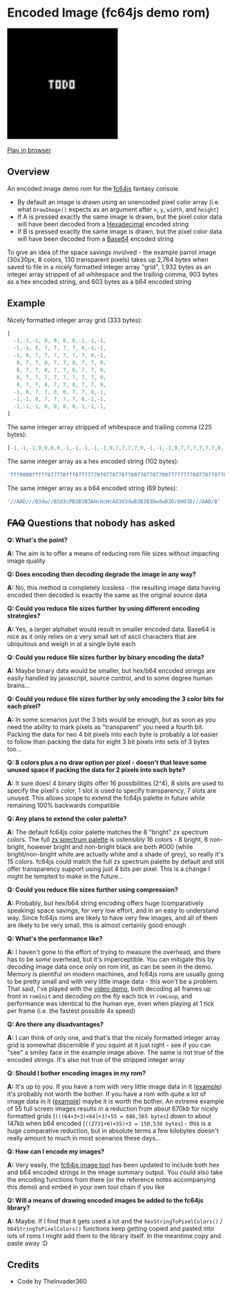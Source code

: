 # Encoded Image (fc64js demo rom)

[<img src="https://raw.githubusercontent.com/TheInvader360/fc64js/main/rom/demo/encoded-image/docs/demo.gif" width="256"/>](https://theinvader360.github.io/fc64js/rom/demo/encoded-image/)

[Play in browser](https://theinvader360.github.io/fc64js/rom/demo/encoded-image/)

## Overview

An encoded image demo rom for the [fc64js](https://github.com/TheInvader360/fc64js) fantasy console

* By default an image is drawn using an unencoded pixel color array (i.e. what ```DrawImage()``` expects as an argument after ```x```, ```y```, ```width```, and ```height```)
* If A is pressed exactly the same image is drawn, but the pixel color data will have been decoded from a [Hexadecimal](https://en.wikipedia.org/wiki/Hexadecimal) encoded string
* If B is pressed exactly the same image is drawn, but the pixel color data will have been decoded from a [Base64](https://en.wikipedia.org/wiki/Base64) encoded string

To give an idea of the space savings involved - the example parrot image (30x30px, 8 colors, 130 transparent pixels) takes up 2,764 bytes when saved to file in a nicely formatted integer array "grid", 1,932 bytes as an integer array stripped of all whitespace and the trailing comma, 903 bytes as a hex encoded string, and 603 bytes as a b64 encoded string

## Example

Nicely formatted integer array grid (333 bytes):

```js
[
  -1,-1,-1, 0, 0, 0, 0,-1,-1,-1,
  -1,-1, 0, 7, 7, 7, 7, 0,-1,-1,
  -1, 0, 7, 7, 7, 7, 7, 7, 0,-1,
   0, 7, 7, 0, 7, 7, 0, 7, 7, 0,
   0, 7, 7, 0, 7, 7, 0, 7, 7, 0,
   0, 7, 7, 7, 7, 7, 7, 7, 7, 0,
   0, 7, 7, 0, 7, 7, 0, 7, 7, 0,
  -1, 0, 7, 7, 0, 0, 7, 7, 0,-1,
  -1,-1, 0, 7, 7, 7, 7, 0,-1,-1,
  -1,-1,-1, 0, 0, 0, 0,-1,-1,-1,
]
```

The same integer array stripped of whitespace and trailing comma (225 bytes):

```js
[-1,-1,-1,0,0,0,0,-1,-1,-1,-1,-1,0,7,7,7,7,0,-1,-1,-1,0,7,7,7,7,7,7,0,-1,0,7,7,0,7,7,0,7,7,0,0,7,7,0,7,7,0,7,7,0,0,7,7,7,7,7,7,7,7,0,0,7,7,0,7,7,0,7,7,0,-1,0,7,7,0,0,7,7,0,-1,-1,-1,0,7,7,7,7,0,-1,-1,-1,-1,-1,0,0,0,0,-1,-1,-1]
```

The same integer array as a hex encoded string (102 bytes):

```js
'fff0000fffff077770fff07777770f0770770770077077077007777777700770770770f07700770fff077770fffff0000fff'
```

The same integer array as a b64 encoded string (69 bytes):

```js
'//AAD///B3dw//B3d3cPB3B3B3AHcHcHcAd3d3dwB3B3B3DwdwB3D/8Hd3D///AAD/8'
```

## ~~FAQ~~ Questions that nobody has asked

**Q: What's the point?**

**A:** The aim is to offer a means of reducing rom file sizes without impacting image quality

**Q: Does encoding then decoding degrade the image in any way?**

**A:** No, this method is completely lossless - the resulting image data having encoded then decoded is exactly the same as the original source data

**Q: Could you reduce file sizes further by using different encoding strategies?**

**A:** Yes, a larger alphabet would result in smaller encoded data. Base64 is nice as it only relies on a very small set of ascii characters that are ubiquitous and weigh in at a single byte each

**Q: Could you reduce file sizes further by binary encoding the data?**

**A:** Maybe binary data would be smaller, but hex/b64 encoded strings are easily handled by javascript, source control, and to some degree human brains...

**Q: Could you reduce file sizes further by only encoding the 3 color bits for each pixel?**

**A:** In some scenarios just the 3 bits would be enough, but as soon as you need the ability to mark pixels as "transparent" you need a fourth bit. Packing the data for two 4 bit pixels into each byte is probably a lot easier to follow than packing the data for eight 3 bit pixels into sets of 3 bytes too...

**Q: 8 colors plus a no draw option per pixel - doesn't that leave some unused space if packing the data for 2 pixels into each byte?**

**A:** It sure does! 4 binary digits offer 16 possibilities (2^4), 8 slots are used to specify the pixel's color, 1 slot is used to specify transparency, 7 slots are unused. This allows scope to extend the fc64js palette in future while remaining 100% backwards compatible

**Q: Any plans to extend the color palette?**

**A:** The default fc64js color palette matches the 8 "bright" zx spectrum colors. The full [zx spectrum palette](https://en.wikipedia.org/wiki/ZX_Spectrum_graphic_modes#/media/File:Zx-colors.png) is ostensibly 16 colors - 8 bright, 8 non-bright, however bright and non-bright black are both #000 (while bright/non-bright white are actually white and a shade of grey), so really it's 15 colors. fc64js could match the full zx spectrum palette by default and still offer transparency support using just 4 bits per pixel. This is a change I might be tempted to make in the future...

**Q: Could you reduce file sizes further using compression?**

**A:** Probably, but hex/b64 string encoding offers huge (comparatively speaking) space savings, for very low effort, and in an easy to understand way. Since fc64js roms are likely to have very few images, and all of them are likely to be very small, this is almost certainly good enough

**Q: What's the performance like?**

**A:** I haven't gone to the effort of trying to measure the overhead, and there has to be *some* overhead, but it's imperceptible. You can mitigate this by decoding image data once only on rom init, as can be seen in the demo. Memory is plentiful on modern machines, and fc64js roms are usually going to be pretty small and with very little image data - this won't be a problem. That said, I've played with the [video demo](https://theinvader360.github.io/fc64js/rom/demo/video/), both decoding all frames up front in ```romInit``` and decoding on the fly each tick in ```romLoop```, and performance was identical to the human eye, even when playing at 1 tick per frame (i.e. the fastest possible 4x speed)

**Q: Are there any disadvantages?**

**A:** I can think of only one, and that's that the nicely formatted integer array grid is somewhat discernible if you squint at it just right - see if you can "see" a smiley face in the example image above. The same is not true of the encoded strings. It's also not true of the stripped integer array

**Q: Should I bother encoding images in my rom?**

**A:** It's up to you. If you have a rom with very little image data in it ([example](https://github.com/TheInvader360/fc64js/blob/main/rom/demo/a-simple-game/main.js)) it's probably not worth the bother. If you have a rom with quite a lot of image data in it ([example](https://github.com/TheInvader360/fc64js/blob/main/rom/demo/video/data.js)) maybe it is worth the bother. An extreme example of 55 full screen images results in a reduction from about 670kb for nicely formatted grids (```(((64×3+3)×64)+3)×55 = 686,565 bytes```) down to about 147kb when b64 encoded (```((2731+6)×55)+3 = 150,538 bytes```) - this is a huge comparative reduction, but in absolute terms a few kilobytes doesn't really amount to much in most scenarios these days...

**Q: How can I encode my images?**

**A:** Very easily, the [fc64js image tool](https://github.com/TheInvader360/fc64js/tree/main/tools/image-tool) has been updated to include both hex and b64 encoded strings in the image summary output. You could also take the encoding functions from there (or the reference notes accompanying this demo) and embed in your own tool chain if you like

**Q: Will a means of drawing encoded images be added to the fc64js library?**

**A:** Maybe. If I find that it gets used a lot and the ```hexStringToPixelColors()``` / ```b64StringToPixelColors()``` functions keep getting copied and pasted into lots of roms I might add them to the library itself. In the meantime copy and paste away :D

## Credits

* Code by TheInvader360
